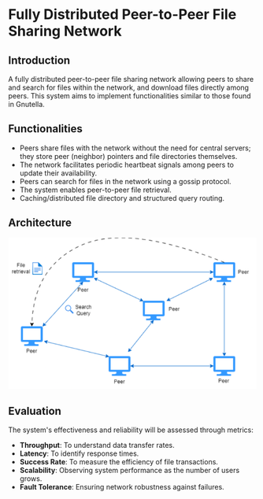 # Fully Distributed Peer-to-Peer File Sharing Network

## Introduction

A fully distributed peer-to-peer file sharing network allowing peers to share and search for files within the network, and download files directly among peers. This system aims to implement functionalities similar to those found in Gnutella.

## Functionalities

- Peers share files with the network without the need for central servers; they store peer (neighbor) pointers and file directories themselves.
- The network facilitates periodic heartbeat signals among peers to update their availability.
- Peers can search for files in the network using a gossip protocol.
- The system enables peer-to-peer file retrieval.
- Caching/distributed file directory and structured query routing.

## Architecture

![Architecture](data/arch_updated.png)

## Evaluation

The system's effectiveness and reliability will be assessed through metrics:

- **Throughput**: To understand data transfer rates.
- **Latency**: To identify response times.
- **Success Rate**: To measure the efficiency of file transactions.
- **Scalability**: Observing system performance as the number of users grows.
- **Fault Tolerance**: Ensuring network robustness against failures.
